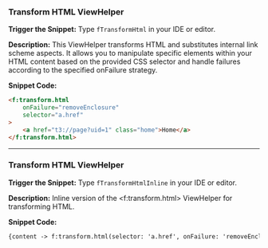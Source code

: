 ### Transform HTML ViewHelper

**Trigger the Snippet:** Type `fTransformHtml` in your IDE or editor.

**Description:**
This ViewHelper transforms HTML and substitutes internal link scheme aspects. It allows you to manipulate specific elements within your HTML content based on the provided CSS selector and handle failures according to the specified onFailure strategy.

**Snippet Code:**

```html
<f:transform.html
    onFailure="removeEnclosure"
    selector="a.href"
>
    <a href="t3://page?uid=1" class="home">Home</a>
</f:transform.html>
```

---

### Transform HTML ViewHelper

**Trigger the Snippet:** Type `fTransformHtmlInline` in your IDE or editor.

**Description:**
Inline version of the <f:transform.html> ViewHelper for transforming HTML.

**Snippet Code:**

```html
{content -> f:transform.html(selector: 'a.href', onFailure: 'removeEnclosure')}
```

